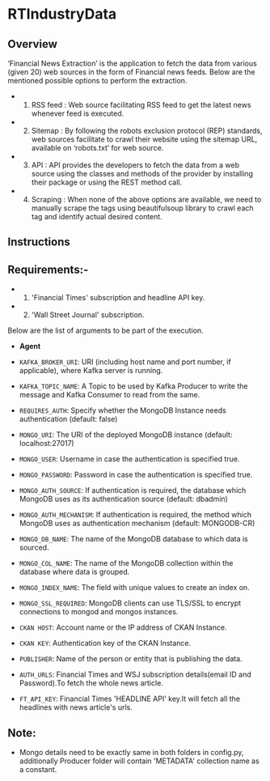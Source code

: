 # RTIndustryData
## Overview
‘Financial News Extraction’ is the application to fetch the data from various (given 20) web sources in the form of Financial news feeds. Below are the mentioned possible options to perform the extraction.

* 1. RSS feed	: Web source facilitating RSS feed to get the latest news whenever feed is executed.
* 2. Sitemap	: By following the robots exclusion protocol (REP) standards, web sources facilitate to crawl their website using the sitemap URL, available on ‘robots.txt’ for web source.
* 3. API	: API provides the developers to fetch the data from a web source using the classes and methods of the provider by installing their package or using the REST method call.
* 4. Scraping	: When none of the above options are available, we need to manually scrape the tags using beautifulsoup library to crawl each tag and identify actual desired content.

## Instructions


## Requirements:-
* 1. 'Financial Times' subscription and headline API key.
* 2. 'Wall Street Journal' subscription.

Below are the list of arguments to be part of the execution.

* **Agent**
 *	`KAFKA_BROKER_URI`: URI (including host name and port number, if applicable), where Kafka server is running.
 *	`KAFKA_TOPIC_NAME`: A Topic to be used by Kafka Producer to write the message and Kafka Consumer to read from the same.

 *	`REQUIRES_AUTH`: Specify whether the MongoDB Instance needs authentication (default: false)
 *	`MONGO_URI`: The URI of the deployed MongoDB instance (default: localhost:27017)
 *	`MONGO_USER`: Username in case the authentication is specified true.
 *	`MONGO_PASSWORD`: Password in case the authentication is specified true.
 *	`MONGO_AUTH_SOURCE`: If authentication is required, the database which MongoDB uses as its authentication source (default: dbadmin)
 *	`MONGO_AUTH_MECHANISM`: If authentication is required, the method which MongoDB uses as authentication mechanism (default: MONGODB-CR)
 *	`MONGO_DB_NAME`: The name of the MongoDB database to which data is sourced.
 *	`MONGO_COL_NAME`: The name of the MongoDB collection within the database where data is grouped.
 *	`MONGO_INDEX_NAME`: The field with unique values to create an index on.
 *	`MONGO_SSL_REQUIRED`: MongoDB clients can use TLS/SSL to encrypt connections to mongod and mongos instances.

 *	`CKAN HOST`: Account name or the IP address of CKAN Instance.
 *	`CKAN KEY`: Authentication key of the CKAN Instance.
 *	`PUBLISHER`: Name of the person or entity that is publishing the data.

 *	`AUTH_URLS`: Financial Times and WSJ subscription details(email ID and Password).To fetch the whole news article.
 *	`FT_API_KEY`: Financial Times 'HEADLINE API' key.It will fetch all the headlines with news article's urls.

## Note:
* Mongo details need to be exactly same in both folders in config.py, additionally Producer folder will contain 'METADATA' collection name as a constant.

